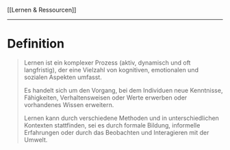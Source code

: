 [[Lernen & Ressourcen]]

---

# Definition
>Lernen ist ein komplexer Prozess (aktiv, dynamisch und oft langfristig), der eine Vielzahl von kognitiven, emotionalen und sozialen Aspekten umfasst.
>
>Es handelt sich um den Vorgang, bei dem Individuen neue Kenntnisse, Fähigkeiten, Verhaltensweisen oder Werte erwerben oder vorhandenes Wissen erweitern.
>
>Lernen kann durch verschiedene Methoden und in unterschiedlichen Kontexten stattfinden, sei es durch formale Bildung, informelle Erfahrungen oder durch das Beobachten und Interagieren mit der Umwelt.
